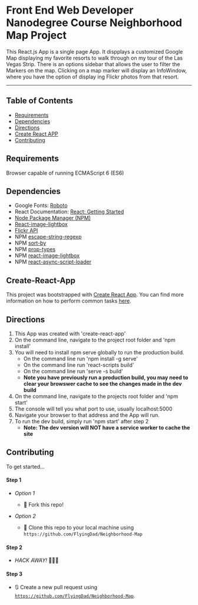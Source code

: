 # Front End Web Developer Nanodegree Course Neighborhood Map Project

This React.js App is a single page App. It dispplays a customized Google Map displaying my favorite resorts to walk through on my tour of the Las Vegas Strip. There is an options sidebar that allows the user to filter the Markers on the map. Clicking on a map marker will display an InfoWindow, where you have the option of display ing Flickr photos from that resort.

---

## Table of Contents

- [Requirements](#requirements)
- [Dependencies](#dependencies)
- [Directions](#directions)
- [Create React APP](#Create-React-App)
- [Contributing](#contributing)

## Requirements

Browser capable of running ECMAScript 6 (ES6)

## Dependencies

- Google Fonts: [Roboto](https://fonts.google.com/specimen/Roboto)
- React Documentation: [React: Getting Started](https://reactjs.org/docs/getting-started.html)
- [Node Package Manager (NPM)](https://www.npmjs.com/)
- [React-image-lightbox](https://www.npmjs.com/package/react-image-lightbox)
- [Flickr API](https://www.flickr.com/services/api/)
- NPM [escape-string-regexp](https://www.npmjs.com/package/escape-string-regexp)
- NPM [sort-by](https://www.npmjs.com/package/sort-by)
- NPM [prop-types](https://www.npmjs.com/package/prop-types)
- NPM [react-image-lightbox](https://www.npmjs.com/package/react-image-lightbox-expansion)
- NPM [react-async-script-loader](https://www.npmjs.com/package/react-async-script-loader)


## Create-React-App

This project was bootstrapped with [Create React App](https://github.com/facebookincubator/create-react-app). You can find more information on how to perform common tasks [here](https://github.com/facebookincubator/create-react-app/blob/master/packages/react-scripts/template/README.md).

## Directions

1. This App was created with 'create-react-app'
2. On the command line, navigate to the project root folder and 'npm install'
3. You will need to install npm serve globally to run the production build.
    * On the command line run 'npm install -g serve'
    * On the command line run 'react-scripts build'
    * On the command line run 'serve -s build'
    * **Note you have previously run a production build, you may need to clear your browswer cache to see the changes made in the dev build**
4. On the command line, navigate to the projects root folder and 'npm start'
5. The console will tell you what port to use, usually localhost:5000 
6. Navigate your browser to that address and the App will run.
7. To run the dev build, simply run 'npm start' after step 2
    * **Note: The dev version will NOT have a service worker to cache the site**

		
## Contributing

To get started...

#### Step 1

- _Option 1_
  - 🍴 Fork this repo!

- _Option 2_
  - 👯 Clone this repo to your local machine using `https://github.com/FlyingDad/Neighborhood-Map`

#### Step 2
- _HACK AWAY!_ 🔨🔨🔨

#### Step 3
- 🔃 Create a new pull request using <a href="https://github.com/FlyingDad/Neighborhood-Map" target="_blank">`https://github.com/FlyingDad/Neighborhood-Map`</a>.
